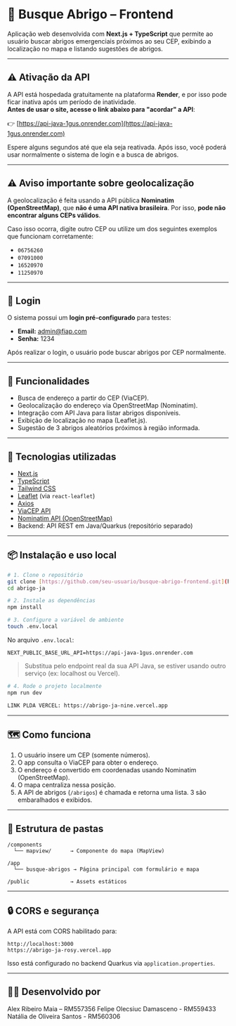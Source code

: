 
# 🛟 Busque Abrigo – Frontend

Aplicação web desenvolvida com **Next.js + TypeScript** que permite ao usuário buscar abrigos emergenciais próximos ao seu CEP, exibindo a localização no mapa e listando sugestões de abrigos.

---

## ⚠️ Ativação da API

A API está hospedada gratuitamente na plataforma **Render**, e por isso pode ficar inativa após um período de inatividade.  
**Antes de usar o site, acesse o link abaixo para "acordar" a API**:

👉 [https://api-java-1gus.onrender.com](https://api-java-1gus.onrender.com)

Espere alguns segundos até que ela seja reativada. Após isso, você poderá usar normalmente o sistema de login e a busca de abrigos.

---

## ⚠️ Aviso importante sobre geolocalização

A geolocalização é feita usando a API pública **Nominatim (OpenStreetMap)**, que **não é uma API nativa brasileira**. Por isso, **pode não encontrar alguns CEPs válidos**.

Caso isso ocorra, digite outro CEP ou utilize um dos seguintes exemplos que funcionam corretamente:

- `06756260`
- `07091000`
- `16520970`
- `11250970`

---

## 🔐 Login

O sistema possui um **login pré-configurado** para testes:

- **Email:** admin@fiap.com
- **Senha:** 1234

Após realizar o login, o usuário pode buscar abrigos por CEP normalmente.

---

## 🚀 Funcionalidades

- Busca de endereço a partir do CEP (ViaCEP).
- Geolocalização do endereço via OpenStreetMap (Nominatim).
- Integração com API Java para listar abrigos disponíveis.
- Exibição de localização no mapa (Leaflet.js).
- Sugestão de 3 abrigos aleatórios próximos à região informada.

---

## 🧪 Tecnologias utilizadas

- [Next.js](https://nextjs.org/)
- [TypeScript](https://www.typescriptlang.org/)
- [Tailwind CSS](https://tailwindcss.com/)
- [Leaflet](https://leafletjs.com/) (via `react-leaflet`)
- [Axios](https://axios-http.com/)
- [ViaCEP API](https://viacep.com.br/)
- [Nominatim API (OpenStreetMap)](https://nominatim.org/)
- Backend: API REST em Java/Quarkus (repositório separado)

---

## 📦 Instalação e uso local

```bash
# 1. Clone o repositório
git clone [https://github.com/seu-usuario/busque-abrigo-frontend.git](https://github.com/Alekraque/gs-frontend)
cd abrigo-ja

# 2. Instale as dependências
npm install

# 3. Configure a variável de ambiente
touch .env.local
```

No arquivo `.env.local`:

```
NEXT_PUBLIC_BASE_URL_API=https://api-java-1gus.onrender.com
```

> Substitua pelo endpoint real da sua API Java, se estiver usando outro serviço (ex: localhost ou Vercel).

```bash
# 4. Rode o projeto localmente
npm run dev

LINK PLDA VERCEL: https://abrigo-ja-nine.vercel.app
```

---

## 🗺️ Como funciona

1. O usuário insere um CEP (somente números).
2. O app consulta o ViaCEP para obter o endereço.
3. O endereço é convertido em coordenadas usando Nominatim (OpenStreetMap).
4. O mapa centraliza nessa posição.
5. A API de abrigos (`/abrigos`) é chamada e retorna uma lista. 3 são embaralhados e exibidos.

---

## 🧩 Estrutura de pastas

```
/components
  └── mapview/      → Componente do mapa (MapView)

/app
  └── busque-abrigos → Página principal com formulário e mapa

/public             → Assets estáticos
```

---

## 🔒 CORS e segurança

A API está com CORS habilitado para:

```
http://localhost:3000
https://abrigo-ja-rosy.vercel.app

```

Isso está configurado no backend Quarkus via `application.properties`.

---

## 👨‍💻 Desenvolvido por

Alex Ribeiro Maia – RM557356
Felipe Olecsiuc Damasceno - RM559433
Natália de Oliveira Santos - RM560306

